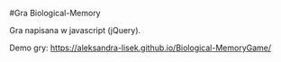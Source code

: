 #Gra Biological-Memory

Gra napisana w javascript (jQuery).



Demo gry:
https://aleksandra-lisek.github.io/Biological-MemoryGame/
